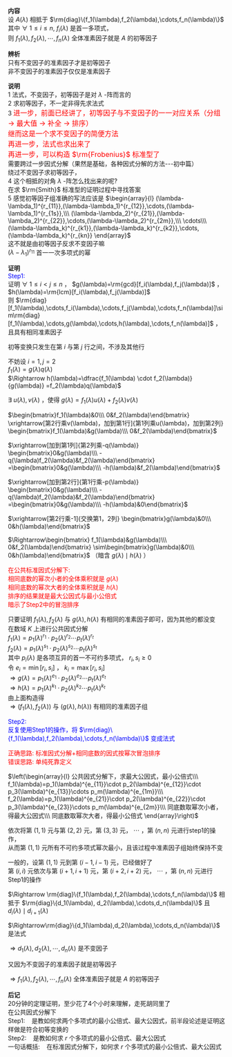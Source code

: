 **内容**  
设 $A(\lambda)$ 相抵于 $\rm{diag}\{f_1(\lambda),f_2(\lambda),\cdots,f_n(\lambda)\}$   
其中 $\forall\ 1\le i\le n,\ f_i(\lambda)$ 是首一多项式，  
则 $f_1(\lambda),f_2(\lambda),\cdots,f_n(\lambda)$ 全体准素因子就是 $A$ 的初等因子  
  
**辨析**  
只有不变因子的准素因子才是初等因子  
非不变因子的准素因子仅仅是准素因子  
  
**说明**  
1 法式，不变因子，初等因子是对 $\lambda$ -阵而言的  
2 求初等因子，不一定非得先求法式  
3 <font color=red size=3>进一步，前面已经讲了，初等因子与不变因子的一一对应关系（分组 $\to$ 最大值 $\to$ 补全 $\to$ 排序）</font>  
  <font color=red size=3>继而这是一个求不变因子的简便方法</font>  
  <font color=red size=3>再进一步，法式也求出来了</font>  
  <font color=red size=3>再进一步，可以构造 $\rm{Frobenius}$ 标准型了</font>  
  需要跨过一步因式分解（果然是基础，各种因式分解的方法---初中篇）  
  绕过不变因子求初等因子，  
4 这个相抵的对角 $\lambda$ -阵怎么找出来的呢?  
  在求 $\rm{Smith}$ 标准型的证明过程中寻找答案  
5 感觉初等因子组准确的写法应该是 $\begin{array}{l}  
(\lambda-\lambda_1)^{r_{11}},(\lambda-\lambda_1)^{r_{12}},\cdots,(\lambda-\lambda_1)^{r_{1s}},\\\   
(\lambda-\lambda_2)^{r_{21}},(\lambda-\lambda_2)^{r_{22}},\cdots,(\lambda-\lambda_2)^{r_{2m}},\\\   
\cdots\\\   
(\lambda-\lambda_k)^{r_{k1}},(\lambda-\lambda_k)^{r_{k2}},\cdots,(\lambda-\lambda_k)^{r_{kn}}  
\end{array}$   
这不就是由初等因子反求不变因子嘛  
 $(\lambda-\lambda_1)^{r_{11}}$ 首一一次多项式的幂  
  
**证明**  
<font color=blue>Step1:</font>  
证明 $\forall\ 1\le i<j\le n$ ， $g(\lambda)=\rm{gcd}[f_i(\lambda),f_j(\lambda)]$ ， $h(\lambda)=\rm{lcm}[f_i(\lambda),f_j(\lambda)]$   
则 $\rm{diag}[f_1(\lambda),\cdots,f_i(\lambda),\cdots,f_j(\lambda),\cdots,f_n(\lambda)]\sim\rm{diag}[f_1(\lambda),\cdots,g(\lambda),\cdots,h(\lambda),\cdots,f_n(\lambda)]$ ，  
且具有相同准素因子  
  
初等变换只发生在第 $i$ 与第 $j$ 行之间，不涉及其他行  
  
不妨设 $i=1,j=2$   
 $f_1(\lambda)=g(\lambda)q(\lambda)$   
 $\Rightarrow h(\lambda)=\dfrac{f_1(\lambda)  
\cdot f_2(\lambda)}{g(\lambda)}  
=f_2(\lambda)q(\lambda)$   
  
 $\exists\ u(\lambda),v(\lambda)$ ，使得 $g(\lambda)=f_1(\lambda)u(\lambda)+f_2(\lambda)v(\lambda)$   
  
 $\begin{bmatrix}f_1(\lambda)&0\\\ 0&f_2(\lambda)\end{bmatrix}  
\xrightarrow[第2行乘v(\lambda)，加到第1行]{第1列乘u(\lambda)，加到第2列}  
\begin{bmatrix}f_1(\lambda)&g(\lambda)\\\ 0&f_2(\lambda)\end{bmatrix}$   
  
 $\xrightarrow[加到第1列]{第2列乘-q(\lambda)}  
\begin{bmatrix}0&g(\lambda)\\\ -q(\lambda)f_2(\lambda)&f_2(\lambda)\end{bmatrix}  
=\begin{bmatrix}0&g(\lambda)\\\ -h(\lambda)&f_2(\lambda)\end{bmatrix}$   
  
 $\xrightarrow[加到第2行]{第1行乘-p(\lambda)}  
\begin{bmatrix}0&g(\lambda)\\\ -q(\lambda)f_2(\lambda)&f_2(\lambda)\end{bmatrix}  
=\begin{bmatrix}0&g(\lambda)\\\ -h(\lambda)&0\end{bmatrix}$   
  
 $\xrightarrow[第2行乘-1]{交换第1，2列}  
\begin{bmatrix}g(\lambda)&0\\\ 0&h(\lambda)\end{bmatrix}$   
  
 $\Rightarrow\begin{bmatrix}  
f_1(\lambda)&g(\lambda)\\\ 0&f_2(\lambda)\end{bmatrix}  
\sim\begin{bmatrix}g(\lambda)&0\\\ 0&h(\lambda)\end{bmatrix}$ （暗含 $g(\lambda)\mid h(\lambda)$ ）  
  
<font color=red>在公共标准因式分解下:</font>  
<font color=red>相同底数的幂次小者的全体乘积就是 $g(\lambda)$ </font>  
<font color=red>相同底数的幂次大者的全体乘积就是 $h(\lambda)$ </font>  
<font color=red>排序的结果就是最大公因式与最小公倍式</font>  
<font color=red>暗示了Step2中的冒泡排序</font>  
  
只要证明 $f_1(\lambda),f_2(\lambda)$ 与 $g(\lambda),h(\lambda)$ 有相同的准素因子即可，因为其他的都没变  
在数域 $K$ 上进行公共因式分解  
 $f_1(\lambda)=p_1(\lambda)^{r_1}\cdot  
p_2(\lambda)^{r_2}\cdots p_t(\lambda)^{r_t}$   
 $f_2(\lambda)=p_1(\lambda)^{s_1}\cdot  
p_2(\lambda)^{s_2}\cdots p_t(\lambda)^{s_t}$   
其中 $p_i(\lambda)$ 是各项互异的首一不可约多项式， $r_i,s_i\geq0$   
令 $e_i=\min[r_i,s_i]$ ， $k_i=\max[r_i,s_i]$   
 $\Rightarrow g(\lambda)=p_1(\lambda)^{e_1}\cdot  
p_2(\lambda)^{e_2}\cdots p_t(\lambda)^{e_t}$   
 $\Rightarrow h(\lambda)=p_1(\lambda)^{k_1}\cdot  
p_2(\lambda)^{k_2}\cdots p_t(\lambda)^{k_t}$   
由上面构造得  
 $\Rightarrow (f_1(\lambda),f_2(\lambda))$ 与 $(g(\lambda),h(\lambda))$ 有相同的准素因子组  
  
<font color=blue>Step2:</font>  
<font color=blue>反复使用Step1的操作，将 $\rm{diag}\{f_1(\lambda),f_2(\lambda),\cdots,f_n(\lambda)\}$ 变成法式</font>  
  
<font color=red>正确思路: 标准因式分解+相同底数的因式按幂次冒泡排序</font>  
<font color=red>错误思路: 单纯死靠定义</font>  
  
 $\left(\begin{array}{l}  
公共因式分解下，求最大公因式，最小公倍式\\\   
f_1(\lambda)=p_1(\lambda)^{e_{11}}\cdot p_2(\lambda)^{e_{12}}\cdot p_3(\lambda)^{e_{13}}\cdots p_m(\lambda)^{e_{1m}}\\\   
f_2(\lambda)=p_1(\lambda)^{e_{21}}\cdot p_2(\lambda)^{e_{22}}\cdot p_3(\lambda)^{e_{23}}\cdots p_m(\lambda)^{e_{2m}}\\\   
同底数取幂次小者，得最大公因式\\\   
同底数取幂次大者，得最小公倍式  
\end{array}\right)$   
  
依次将第 $(1,1)$ 元与第 $(2,2)$ 元，第 $(3,3)$ 元， $\cdots$ ，第 $(n,n)$ 元进行step1的操作，  
从而第 $(1,1)$ 元所有不可约多项式幂次最小，且该过程中准素因子组始终保持不变  
  
一般的，设第 $(1,1)$ 元到第 $(i-1,i-1)$ 元，已经做好了  
第 $(i,i)$ 元依次与第 $(i+1,i+1)$ 元，第 $(i+2,i+2)$ 元， $\cdots$ ，第 $(n,n)$ 元进行Step1的操作  
  
 $\Rightarrow \rm{diag}\{f_1(\lambda),f_2(\lambda),\cdots,f_n(\lambda)\}$ 相抵于 $\rm{diag}\{d_1(\lambda),  
d_2(\lambda),\cdots,d_n(\lambda)\}$ 且 $d_i(\lambda)\mid d_{i+1}(\lambda)$   
  
 $\Rightarrow\rm{diag}\{d_1(\lambda),d_2(\lambda),\cdots,d_n(\lambda)\}$ 是法式  
  
 $\Rightarrow d_1(\lambda),d_2(\lambda),\cdots,d_n(\lambda)$ 是不变因子  
  
又因为不变因子的准素因子就是初等因子  
  
 $\Rightarrow f_1(\lambda),f_2(\lambda),\cdots,f_n(\lambda)$ 全体准素因子就是 $A$ 的初等因子  
  
**后记**  
20分钟的定理证明，至少花了4个小时来理解，走死胡同里了  
在公共因式分解下  
Step1: $\enspace$ 是教如何求两个多项式的最小公倍式、最大公因式，前半段论述是证明这样做是符合初等变换的  
Step2: $\enspace$ 是教如何求 $r$ 个多项式的最小公倍式、最大公因式  
一句话概括: $\enspace$  在标准因式分解下，如何求 $r$ 个多项式的最小公倍式、最大公因式  

